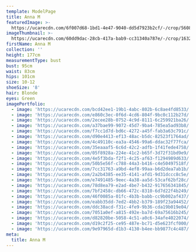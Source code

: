 ```yaml
---
template: ModelPage
title: Anna M
featuredImage: >-
  https://ucarecdn.com/6f007d68-1bd1-4e47-9040-dd5d7923b2cf/-/crop/5608x2644/31,252/-/preview/
imageThumbnail: >-
  https://ucarecdn.com/60dd9dac-28cb-417a-bab9-cc31340a787e/-/crop/1632x2344/0,0/-/preview/
firstName: Anna M
collection: ''
height: 177cm
measurementType: bust
bust: 95cm
waist: 83cm
hips: 101cm
size: 10-12
shoeSize: '8'
hair: Blonde
eyes: Green
imagePortfolio:
  - image: 'https://ucarecdn.com/bcd42ee1-19b1-4abc-802b-6c8ae4fd8533/'
  - image: 'https://ucarecdn.com/e860c3ec-0f6d-4cd6-804f-9bc0c112b27d/'
  - image: 'https://ucarecdn.com/2ecee28b-0752-4c9d-8111-6c259921ba26/'
  - image: 'https://ucarecdn.com/a37bae99-9072-45d7-9ba4-785ea5ad93b8/'
  - image: 'https://ucarecdn.com/f7cc1d7d-bd6c-4272-a45f-fab3a63c791c/'
  - image: 'https://ucarecdn.com/d90e4413-ef13-48ac-b5dc-82523f1764ad/'
  - image: 'https://ucarecdn.com/4c49110c-ea3a-4546-99a6-ddac32f77fca/'
  - image: 'https://ucarecdn.com/35eaaaf5-6c6d-42c2-adfb-1f41fede4758/'
  - image: 'https://ucarecdn.com/05f8928a-224e-41c2-b65f-3d72f31bd9e9/'
  - image: 'https://ucarecdn.com/4e5f3bda-f2f1-4c25-af63-f1294989d633/'
  - image: 'https://ucarecdn.com/50b5e56f-c788-44a3-b416-c4e50497518f/'
  - image: 'https://ucarecdn.com/7cc31763-a9bd-4ef8-99aa-b6d2dea7ab1b/'
  - image: 'https://ucarecdn.com/2a2b4385-ee35-4141-afd1-9d31dccc8c5e/'
  - image: 'https://ucarecdn.com/e7491485-9eec-4a38-aa5d-53caf62bf28c/'
  - image: 'https://ucarecdn.com/78d8ea79-e2ad-4be7-b432-917656341845/'
  - image: 'https://ucarecdn.com/7bf2458c-db66-472c-8310-6d7d22f4b249/'
  - image: 'https://ucarecdn.com/46f0085a-01fc-4b3b-babb-cc9b002af437/'
  - image: 'https://ucarecdn.com/eabb35dd-7ed2-4bb2-b379-189f23a94452/'
  - image: 'https://ucarecdn.com/ddc38acd-f31c-4fe9-9b36-cda19b019e04/'
  - image: 'https://ucarecdn.com/7051a0ef-a815-492e-ba7d-69a75616b245/'
  - image: 'https://ucarecdn.com/d82820be-5058-4c51-a0c6-34afe4022074/'
  - image: 'https://ucarecdn.com/d19c2f25-ce95-487e-bc71-d5e623fcf000/'
  - image: 'https://ucarecdn.com/9e97965d-d1b3-4130-b4ee-bb9877c4c487/'
meta:
  title: Anna M
---
```


